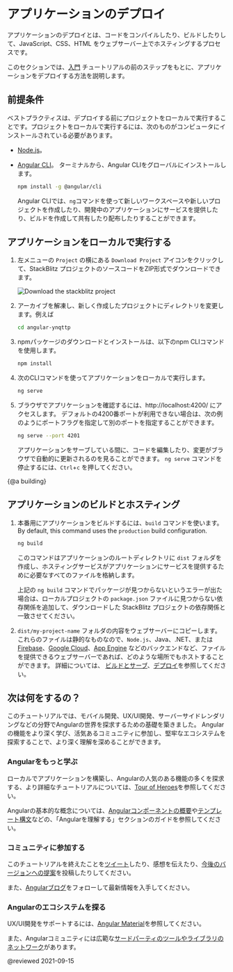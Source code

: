 # アプリケーションのデプロイ

アプリケーションのデプロイとは、コードをコンパイルしたり、ビルドしたりして、JavaScript、CSS、HTML をウェブサーバー上でホスティングするプロセスです。

このセクションでは、[入門](start "Try it: A basic application") チュートリアルの前のステップをもとに、アプリケーションをデプロイする方法を説明します。

## 前提条件

ベストプラクティスは、デプロイする前にプロジェクトをローカルで実行することです。プロジェクトをローカルで実行するには、次のものがコンピュータにインストールされている必要があります。

* [Node.js](https://nodejs.org/en/)。
* [Angular CLI](https://cli.angular.io/)。
    ターミナルから、Angular CLIをグローバルにインストールします。

    ```sh
    npm install -g @angular/cli
    ```

    Angular CLIでは、`ng`コマンドを使って新しいワークスペースや新しいプロジェクトを作成したり、開発中のアプリケーションにサービスを提供したり、ビルドを作成して共有したり配布したりすることができます。

## アプリケーションをローカルで実行する

1. 左メニューの `Project` の横にある `Download Project` アイコンをクリックして、StackBlitz プロジェクトのソースコードをZIP形式でダウンロードできます。

    <div class="lightbox">
      <img src="generated/images/guide/start/download-project.png" alt="Download the stackblitz project">
    </div>

1. アーカイブを解凍し、新しく作成したプロジェクトにディレクトリを変更します。例えば

    ```sh
    cd angular-ynqttp
    ```

1. npmパッケージのダウンロードとインストールは、以下のnpm CLIコマンドを使用します。

    ```sh
    npm install
    ```

1. 次のCLIコマンドを使ってアプリケーションをローカルで実行します。

    ```sh
    ng serve
    ```

1. ブラウザでアプリケーションを確認するには、http://localhost:4200/ にアクセスします。
    デフォルトの4200番ポートが利用できない場合は、次の例のようにポートフラグを指定して別のポートを指定することができます。

    ```sh
    ng serve --port 4201
    ```

    アプリケーションをサーブしている間に、コードを編集したり、変更がブラウザで自動的に更新されるのを見ることができます。
    `ng serve` コマンドを停止するには、`Ctrl`+`c` を押してください。

{@a building}
## アプリケーションのビルドとホスティング

 1. 本番用にアプリケーションをビルドするには、`build` コマンドを使います。By default, this command uses the `production` build configuration.

    ```sh
    ng build
    ```

    このコマンドはアプリケーションのルートディレクトリに `dist` フォルダを作成し、ホスティングサービスがアプリケーションにサービスを提供するために必要なすべてのファイルを格納します。

    <div class="alert is-helpful">

    上記の `ng build` コマンドでパッケージが見つからないというエラーが出た場合は、ローカルプロジェクトの `package.json` ファイルに見つからない依存関係を追加して、ダウンロードした StackBlitz プロジェクトの依存関係と一致させてください。

    </div> </div

1. `dist/my-project-name` フォルダの内容をウェブサーバーにコピーします。
    これらのファイルは静的なものなので、`Node.js`、Java、.NET、または [Firebase](https://firebase.google.com/docs/hosting)、[Google Cloud](https://cloud.google.com/solutions/web-hosting)、[App Engine](https://cloud.google.com/appengine/docs/standard/python/getting-started/hosting-a-static-website) などのバックエンドなど、ファイルを提供できるウェブサーバーであれば、どのような場所でもホストすることができます。
    詳細については、 [ビルドとサーブ](guide/build "「Angular Appsのビルドとサーブ」")、[デプロイ](guide/deployment "Deployment guide")を参照してください。

## 次は何をするの？

このチュートリアルでは、モバイル開発、UX/UI開発、サーバーサイドレンダリングなどの分野でAngularの世界を探求するための基礎を築きました。
Angularの機能をより深く学び、活気あるコミュニティに参加し、堅牢なエコシステムを探索することで、より深く理解を深めることができます。

### Angularをもっと学ぶ

ローカルでアプリケーションを構築し、Angularの人気のある機能の多くを探求する、より詳細なチュートリアルについては、[Tour of Heroes](tutorial)を参照してください。

Angularの基本的な概念については、[Angularコンポーネントの概要](guide/component-overview)や[テンプレート構文](guide/template-syntax)などの、「Angularを理解する」セクションのガイドを参照してください。

### コミュニティに参加する


このチュートリアルを終えたことを[ツイート](https://twitter.com/intent/tweet?url=https://angular.jp/start&text=Angularの入門チュートリアルを終了しました！ "Angular on Twitter")したり、感想を伝えたり、[今後のバージョンへの提案](https://github.com/angular/angular/issues/new/choose "Angular GitHub リポジトリ新規発行フォーム")を投稿したりしてください。

また、[Angularブログ](https://blog.angular.io/ "Angular blog")をフォローして最新情報を入手してください。

### Angularのエコシステムを探る

UX/UI開発をサポートするには、[Angular Material](https://material.angular.io/ "Angular Material web site")を参照してください。

また、Angularコミュニティには広範な[サードパーティのツールやライブラリのネットワーク](resources "「Angularリソースリスト」")があります。

@reviewed 2021-09-15
